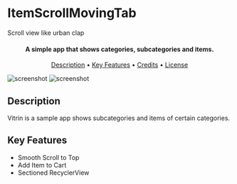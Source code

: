 # ItemScrollMovingTab

Scroll view like urban clap

<h4 align="center">A simple app that shows categories, subcategories and items.</h4>

<p align="center">
  <a href="#description">Description</a> •
  <a href="#key-features">Key Features</a> •
  <a href="#credits">Credits</a> •
  <a href="#license">License</a>
</p>

![screenshot](https://img.imageupload.net/2020/11/20/scroll_1.jpg)  ![screenshot](https://pasteboard.co/JBeCcKK.jpg)

## Description
Vitrin is a sample app shows subcategories and items of certain categories. 



## Key Features

* Smooth Scroll to Top
* Add Item to Cart
* Sectioned RecyclerView




